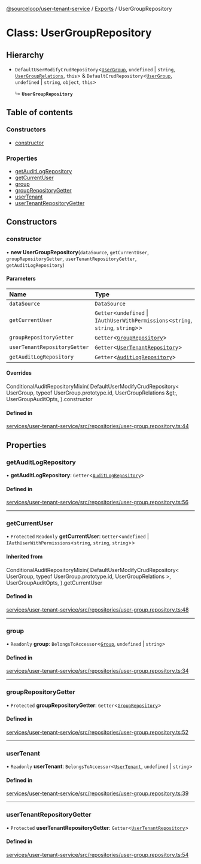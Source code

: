 [@sourceloop/user-tenant-service](../README.md) / [Exports](../modules.md) / UserGroupRepository

# Class: UserGroupRepository

## Hierarchy

- `DefaultUserModifyCrudRepository`<[`UserGroup`](UserGroup.md), `undefined` \| `string`, [`UserGroupRelations`](../interfaces/UserGroupRelations.md), `this`\> & `DefaultCrudRepository`<[`UserGroup`](UserGroup.md), `undefined` \| `string`, `object`, `this`\>

  ↳ **`UserGroupRepository`**

## Table of contents

### Constructors

- [constructor](UserGroupRepository.md#constructor)

### Properties

- [getAuditLogRepository](UserGroupRepository.md#getauditlogrepository)
- [getCurrentUser](UserGroupRepository.md#getcurrentuser)
- [group](UserGroupRepository.md#group)
- [groupRepositoryGetter](UserGroupRepository.md#grouprepositorygetter)
- [userTenant](UserGroupRepository.md#usertenant)
- [userTenantRepositoryGetter](UserGroupRepository.md#usertenantrepositorygetter)

## Constructors

### constructor

• **new UserGroupRepository**(`dataSource`, `getCurrentUser`, `groupRepositoryGetter`, `userTenantRepositoryGetter`, `getAuditLogRepository`)

#### Parameters

| Name | Type |
| :------ | :------ |
| `dataSource` | `DataSource` |
| `getCurrentUser` | `Getter`<`undefined` \| `IAuthUserWithPermissions`<`string`, `string`, `string`\>\> |
| `groupRepositoryGetter` | `Getter`<[`GroupRepository`](GroupRepository.md)\> |
| `userTenantRepositoryGetter` | `Getter`<[`UserTenantRepository`](UserTenantRepository.md)\> |
| `getAuditLogRepository` | `Getter`<[`AuditLogRepository`](AuditLogRepository.md)\> |

#### Overrides

ConditionalAuditRepositoryMixin(
  DefaultUserModifyCrudRepository&lt;
    UserGroup,
    typeof UserGroup.prototype.id,
    UserGroupRelations
  \&gt;,
  UserGroupAuditOpts,
).constructor

#### Defined in

[services/user-tenant-service/src/repositories/user-group.repository.ts:44](https://github.com/sourcefuse/loopback4-microservice-catalog/blob/53060ad88/services/user-tenant-service/src/repositories/user-group.repository.ts#L44)

## Properties

### getAuditLogRepository

• **getAuditLogRepository**: `Getter`<[`AuditLogRepository`](AuditLogRepository.md)\>

#### Defined in

[services/user-tenant-service/src/repositories/user-group.repository.ts:56](https://github.com/sourcefuse/loopback4-microservice-catalog/blob/53060ad88/services/user-tenant-service/src/repositories/user-group.repository.ts#L56)

___

### getCurrentUser

• `Protected` `Readonly` **getCurrentUser**: `Getter`<`undefined` \| `IAuthUserWithPermissions`<`string`, `string`, `string`\>\>

#### Inherited from

ConditionalAuditRepositoryMixin(
  DefaultUserModifyCrudRepository<
    UserGroup,
    typeof UserGroup.prototype.id,
    UserGroupRelations
  \>,
  UserGroupAuditOpts,
).getCurrentUser

#### Defined in

[services/user-tenant-service/src/repositories/user-group.repository.ts:48](https://github.com/sourcefuse/loopback4-microservice-catalog/blob/53060ad88/services/user-tenant-service/src/repositories/user-group.repository.ts#L48)

___

### group

• `Readonly` **group**: `BelongsToAccessor`<[`Group`](Group.md), `undefined` \| `string`\>

#### Defined in

[services/user-tenant-service/src/repositories/user-group.repository.ts:34](https://github.com/sourcefuse/loopback4-microservice-catalog/blob/53060ad88/services/user-tenant-service/src/repositories/user-group.repository.ts#L34)

___

### groupRepositoryGetter

• `Protected` **groupRepositoryGetter**: `Getter`<[`GroupRepository`](GroupRepository.md)\>

#### Defined in

[services/user-tenant-service/src/repositories/user-group.repository.ts:52](https://github.com/sourcefuse/loopback4-microservice-catalog/blob/53060ad88/services/user-tenant-service/src/repositories/user-group.repository.ts#L52)

___

### userTenant

• `Readonly` **userTenant**: `BelongsToAccessor`<[`UserTenant`](UserTenant.md), `undefined` \| `string`\>

#### Defined in

[services/user-tenant-service/src/repositories/user-group.repository.ts:39](https://github.com/sourcefuse/loopback4-microservice-catalog/blob/53060ad88/services/user-tenant-service/src/repositories/user-group.repository.ts#L39)

___

### userTenantRepositoryGetter

• `Protected` **userTenantRepositoryGetter**: `Getter`<[`UserTenantRepository`](UserTenantRepository.md)\>

#### Defined in

[services/user-tenant-service/src/repositories/user-group.repository.ts:54](https://github.com/sourcefuse/loopback4-microservice-catalog/blob/53060ad88/services/user-tenant-service/src/repositories/user-group.repository.ts#L54)
